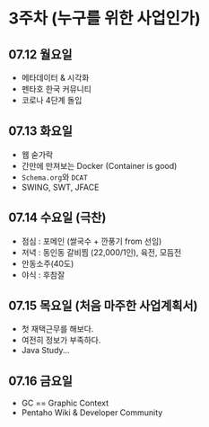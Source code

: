 # 3주차 (누구를 위한 사업인가)

## 07.12 월요일

- 메타데이터 & 시각화
- 펜타호 한국 커뮤니티
- 코로나 4단계 돌입

## 07.13 화요일

- 웹 숟가락
- 간만에 만져보는 Docker (Container is good)
- `Schema.org`와 `DCAT`
- SWING, SWT, JFACE

## 07.14 수요일 (극찬)

- 점심 : 포메인 (쌀국수 + 깐풍기 from 선임)
- 저녁 : 동인동 갈비찜 (22,000/1인), 육전, 모듬전
- 안동소주(40도)
- 야식 : 후참잘

## 07.15 목요일 (처음 마주한 사업계획서)

- 첫 재택근무를 해보다.
- 여전히 정보가 부족하다.
- Java Study...

## 07.16 금요일

- GC == Graphic Context
- Pentaho Wiki & Developer Community
